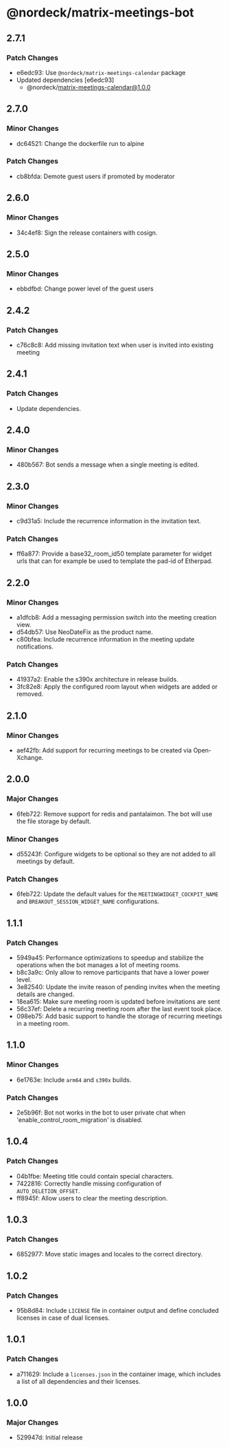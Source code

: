 # @nordeck/matrix-meetings-bot

## 2.7.1

### Patch Changes

- e6edc93: Use `@nordeck/matrix-meetings-calendar` package
- Updated dependencies [e6edc93]
  - @nordeck/matrix-meetings-calendar@1.0.0

## 2.7.0

### Minor Changes

- dc64521: Change the dockerfile run to alpine

### Patch Changes

- cb8bfda: Demote guest users if promoted by moderator

## 2.6.0

### Minor Changes

- 34c4ef8: Sign the release containers with cosign.

## 2.5.0

### Minor Changes

- ebbdfbd: Change power level of the guest users

## 2.4.2

### Patch Changes

- c76c8c8: Add missing invitation text when user is invited into existing meeting

## 2.4.1

### Patch Changes

- Update dependencies.

## 2.4.0

### Minor Changes

- 480b567: Bot sends a message when a single meeting is edited.

## 2.3.0

### Minor Changes

- c9d31a5: Include the recurrence information in the invitation text.

### Patch Changes

- ff6a877: Provide a base32_room_id50 template parameter for widget urls that can for example be used to template the pad-id of Etherpad.

## 2.2.0

### Minor Changes

- a1dfcb8: Add a messaging permission switch into the meeting creation view.
- d54db57: Use NeoDateFix as the product name.
- c80bfea: Include recurrence information in the meeting update notifications.

### Patch Changes

- 41937a2: Enable the s390x architecture in release builds.
- 3fc82e8: Apply the configured room layout when widgets are added or removed.

## 2.1.0

### Minor Changes

- aef42fb: Add support for recurring meetings to be created via Open-Xchange.

## 2.0.0

### Major Changes

- 6feb722: Remove support for redis and pantalaimon. The bot will use the file storage by default.

### Minor Changes

- d55243f: Configure widgets to be optional so they are not added to all meetings by default.

### Patch Changes

- 6feb722: Update the default values for the `MEETINGWIDGET_COCKPIT_NAME` and `BREAKOUT_SESSION_WIDGET_NAME` configurations.

## 1.1.1

### Patch Changes

- 5949a45: Performance optimizations to speedup and stabilize the operations when the bot manages a lot of meeting rooms.
- b8c3a9c: Only allow to remove participants that have a lower power level.
- 3e82540: Update the invite reason of pending invites when the meeting details are changed.
- 18ea615: Make sure meeting room is updated before invitations are sent
- 56c37ef: Delete a recurring meeting room after the last event took place.
- 098eb75: Add basic support to handle the storage of recurring meetings in a meeting room.

## 1.1.0

### Minor Changes

- 6e1763e: Include `arm64` and `s390x` builds.

### Patch Changes

- 2e5b96f: Bot not works in the bot to user private chat when 'enable_control_room_migration' is disabled.

## 1.0.4

### Patch Changes

- 04b1fbe: Meeting title could contain special characters.
- 7422816: Correctly handle missing configuration of `AUTO_DELETION_OFFSET`.
- ff8945f: Allow users to clear the meeting description.

## 1.0.3

### Patch Changes

- 6852977: Move static images and locales to the correct directory.

## 1.0.2

### Patch Changes

- 95b8d84: Include `LICENSE` file in container output and define concluded licenses in case of dual licenses.

## 1.0.1

### Patch Changes

- a711629: Include a `licenses.json` in the container image, which includes a list of all dependencies and their licenses.

## 1.0.0

### Major Changes

- 529947d: Initial release
